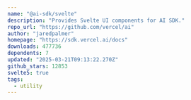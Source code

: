 ```yaml
---
name: "@ai-sdk/svelte"
description: "Provides Svelte UI components for AI SDK."
repo_url: "https://github.com/vercel/ai"
author: "jaredpalmer"
homepage: "https://sdk.vercel.ai/docs"
downloads: 477736
dependents: 7
updated: "2025-03-21T09:13:22.270Z"
github_stars: 12853
svelte5: true
tags: 
  - utility
---
```

